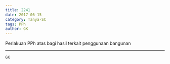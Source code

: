 ```yaml
---
title: 2241
date: 2017-06-15
category: Tanya-SC
tags: PPh
author: GK
---
```


Perlakuan PPh atas bagi hasil terkait penggunaan bangunan

---



`GK`
